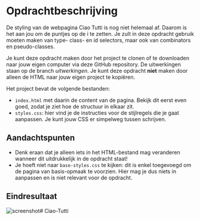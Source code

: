 # Opdrachtbeschrijving

De styling van de webpagina Ciao Tutti is nog niet helemaal af. Daarom is het aan jou om de puntjes op de i te zetten. Je zult in deze opdracht gebruik moeten maken van type- class- en id selectors, maar ook van combinators en pseudo-classes.

Je kunt deze opdracht maken door het project te clonen of te downloaden naar jouw eigen computer via deze GitHub repository. De uitwerkingen staan op de branch _uitwerkingen_. Je kunt deze opdracht **niet** maken door alleen de HTML naar jouw eigen project te kopiëren.

Het project bevat de volgende bestanden:
* `index.html` met daarin de content van de pagina. Bekijk dit eerst even goed, zodat je ziet hoe de structuur in elkaar zit.
* `styles.css`: hier vind je de instructies voor de stijlregels die je gaat aanpassen. Je kunt jouw CSS er simpelweg tussen schrijven.

## Aandachtspunten
* Denk eraan dat je alleen iets in het HTML-bestand mag veranderen wanneer dit uitdrukkelijk in de opdracht staat!
* Je hoeft niet naar `base-styles.css` te kijken: dit is enkel toegevoegd om de pagina van basis-opmaak te voorzien. Hier mag je dus niets in aanpassen en is niet relevant voor de opdracht.

## Eindresultaat
![screenshot](./assets/screenshot-ciao-tutti.png)# Ciao-Tutti
